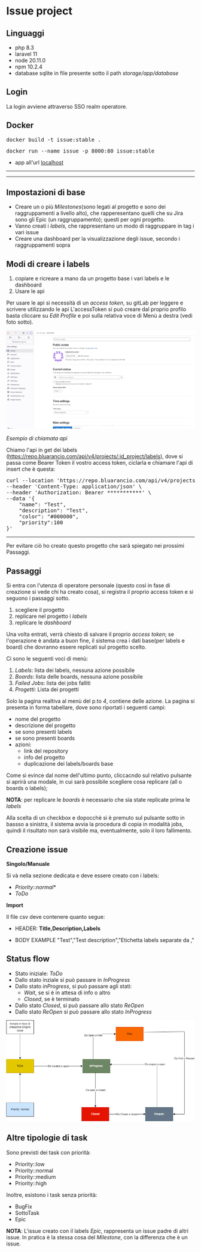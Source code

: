 # Issue project

## Linguaggi 

- php 8.3
- laravel 11
- node 20.11.0
- npm 10.2.4
- database sqlite in file presente sotto il path *storage/app/database*

## Login

La login avviene attraverso SSO realm operatore.

## Docker

<pre>docker build -t issue:stable .</pre>

<pre>docker run --name issue -p 8000:80 issue:stable </pre>

- app all'url [localhost](http://localhost:8000)


***
***



## Impostazioni di base


- Creare un o più *Milestones*(sono legati al progetto e sono dei raggruppamenti a livello alto), che rapperesentano quelli che su Jira sono gli Epic (un raggruppamento); questi per ogni progetto.
- Vanno creati i *labels*, che rappresentano un modo di raggruppare in tag i vari issue
- Creare una dashboard per la visualizzazione degli issue, secondo i raggruppamenti sopra

## Modi di creare i labels

1. copiare e ricreare a mano da un progetto base i vari labels e le dashboard
2. Usare le api

Per usare le api si necessità di un *access token*, su gitLab per leggere e scrivere utilizzando le api
L'accessToken si può creare dal proprio profilo basta cliccare su *Edit Profile* e poi sulla relativa voce di Menù a destra (vedi foto sotto).

<img src="public/img/createaccesstoken.png">

*Esempio di chiamata api*

Chiamo l'api in get dei labels (https://repo.bluarancio.com/api/v4/projects/:id_project/labels), dove si passa come Bearer Token il vostro access token,
ciclarla e chiamare l'api di insert che è questa:

<pre>
curl --location 'https://repo.bluarancio.com/api/v4/projects/:id/labels' \
--header 'Content-Type: application/json' \
--header 'Authorization: Bearer ***********' \
--data '{
    "name": "Test",
    "description": "Test",
    "color": "#000000",
    "priority":100
}'
</pre>

***

Per evitare ciò ho creato questo progetto che sarà spiegato nei prossimi Passaggi.

## Passaggi
Si entra con l'utenza di operatore personale (questo così in fase di creazione si vede chi ha creato cosa), si registra il proprio access token e si seguono i passaggi sotto. 

1. scegliere il progetto
2. replicare nel progetto i *labels*
3. replicare le *dashboard*

Una volta  entrati, verrà chiesto di salvare il proprio *access token*; se l'operazione è andata a buon fine, il sistema crea i dati base(per labels e board) che dovranno essere replicati sul progetto scelto.

Ci sono le seguenti voci di menù:

1. *Labels*: lista dei labels, nessuna azione possibile
2. *Boards*: lista delle boards, nessuna azione possibile
3. *Failed Jobs*: lista dei jobs falliti
4. *Progetti*: Lista dei progetti

Solo la pagina realtiva al menù del p.to *4*, contiene delle azione.
La pagina si presenta in forma tabellare, dove sono riportati i seguenti campi:
- nome del progetto
- descrizione del progetto
- se sono presenti labels
- se sono presenti boards
- azioni:
  - link del repository
  - info del progetto
  - duplicazione dei labels/boards base

Come si evince dal nome dell'ultimo punto, cliccacndo sul relativo pulsante si aprirà una modale, in cui sarà possibile scegliere cosa replicare (all o boards o labels);

**NOTA**: per replicare le *boards* è necessario che sia state replicate prima le *labels*

Alla scelta di un checkbox e dopocchè si è premuto sul pulsante sotto in bassso a sinistra, il sistema avvia la procedura di copia in modalità jobs, quindi il risultato non sarà visibile ma, eventualmente, solo il loro fallimento.


## Creazione issue

**Singolo/Manuale**

Si và nella sezione dedicata e deve essere creato con i labels:
- *Priority::normal**
- *ToDo*

**Import**

Il file csv deve contenere quanto segue:
- HEADER:
**Title,Description,Labels**

- BODY EXAMPLE
"Test","Test description","Etichetta labels separate da ,"


## Status flow

- Stato iniziale: *ToDo*
- Dallo stato inziale si può passare in *InProgress*
- Dallo stato *inProgress*, si può passare agli stati:
  - *Wait*, se si è in attesa di info o altro
  - *Closed*, se è terminato
- Dallo stato *Closed*, si può passare allo stato *ReOpen*
- Dallo stato *ReOpen* si può passare allo stato *InProgress*

<img src="public/img/statusflow.png">


## Altre tipologie di task

Sono previsti dei task con priorità:

- Priority::low
- Priority::normal
- Priority::medium
- Priority::high

Inoltre, esistono i task senza priorità:
- BugFix
- SottoTask
- Epic

**NOTA**: L'issue creato con il labels *Epic*, rappresenta un issue padre di altri issue. In pratica è la stessa cosa del *Milestone*, con la differenza che è un issue.
